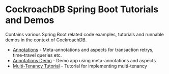 # CockroachDB Spring Boot Tutorials and Demos

Contains various Spring Boot related code examples, tutorials and runnable demos in the context
of CockroachDB.

- [Annotations](spring-boot-annotations-demo/README.md) - Meta-annotations and aspects for transaction retrys, time-travel queries etc.
- [Annotations Demo](spring-boot-annotations-demo/README.md) - Demo app using meta-annotations and aspects
- [Multi-Tenancy Tutorial](spring-boot-multitenancy/README.md) - Tutorial for implementing multi-tenancy

